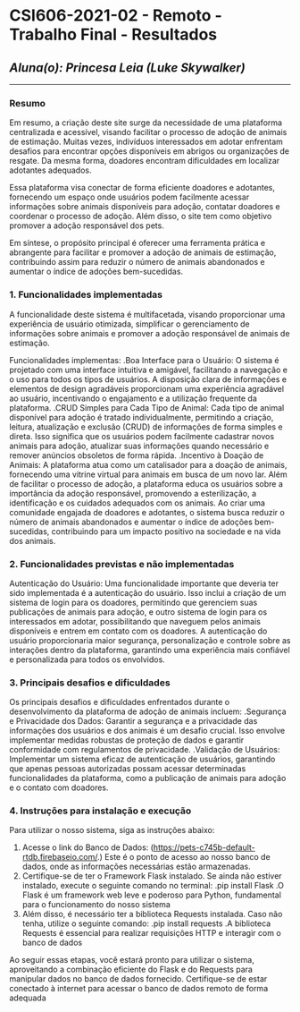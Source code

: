 # **CSI606-2021-02 - Remoto - Trabalho Final - Resultados**

## *Aluna(o): Princesa Leia (Luke Skywalker)*

--------------

<!-- Este documento tem como objetivo apresentar o projeto desenvolvido, considerando o que foi definido na proposta e o produto final. -->

### Resumo

  Em resumo, a criação deste site surge da necessidade de uma plataforma centralizada e acessível, visando facilitar o processo de adoção de animais de estimação. Muitas vezes, indivíduos interessados em adotar enfrentam desafios para encontrar opções disponíveis em abrigos ou organizações de resgate. Da mesma forma, doadores encontram dificuldades em localizar adotantes adequados.

  Essa plataforma visa conectar de forma eficiente doadores e adotantes, fornecendo um espaço onde usuários podem facilmente acessar informações sobre animais disponíveis para adoção, contatar doadores e coordenar o processo de adoção. Além disso, o site tem como objetivo promover a adoção responsável dos pets.

  Em síntese, o propósito principal é oferecer uma ferramenta prática e abrangente para facilitar e promover a adoção de animais de estimação, contribuindo assim para reduzir o número de animais abandonados e aumentar o índice de adoções bem-sucedidas.

### 1. Funcionalidades implementadas

A funcionalidade deste sistema é multifacetada, visando proporcionar uma experiência de usuário otimizada, simplificar o gerenciamento de informações sobre animais e promover a adoção responsável de animais de estimação.

Funcionalidades implementas:
.Boa Interface para o Usuário: O sistema é projetado com uma interface intuitiva e amigável, facilitando a navegação e o uso para todos os tipos de usuários. A disposição clara de informações e elementos de design agradáveis proporcionam uma experiência agradável ao usuário, incentivando o engajamento e a utilização frequente da plataforma.
.CRUD Simples para Cada Tipo de Animal: Cada tipo de animal disponível para adoção é tratado individualmente, permitindo a criação, leitura, atualização e exclusão (CRUD) de informações de forma simples e direta. Isso significa que os usuários podem facilmente cadastrar novos animais para adoção, atualizar suas informações quando necessário e remover anúncios obsoletos de forma rápida.
.Incentivo à Doação de Animais: A plataforma atua como um catalisador para a doação de animais, fornecendo uma vitrine virtual para animais em busca de um novo lar. Além de facilitar o processo de adoção, a plataforma educa os usuários sobre a importância da adoção responsável, promovendo a esterilização, a identificação e os cuidados adequados com os animais. Ao criar uma comunidade engajada de doadores e adotantes, o sistema busca reduzir o número de animais abandonados e aumentar o índice de adoções bem-sucedidas, contribuindo para um impacto positivo na sociedade e na vida dos animais.
  
### 2. Funcionalidades previstas e não implementadas

Autenticação do Usuário: Uma funcionalidade importante que deveria ter sido implementada é a autenticação do usuário. Isso inclui a criação de um sistema de login para os doadores, permitindo que gerenciem suas publicações de animais para adoção, e outro sistema de login para os interessados em adotar, possibilitando que naveguem pelos animais disponíveis e entrem em contato com os doadores. A autenticação do usuário proporcionaria maior segurança, personalização e controle sobre as interações dentro da plataforma, garantindo uma experiência mais confiável e personalizada para todos os envolvidos.


### 3. Principais desafios e dificuldades

Os principais desafios e dificuldades enfrentados durante o desenvolvimento da plataforma de adoção de animais incluem:
.Segurança e Privacidade dos Dados: Garantir a segurança e a privacidade das informações dos usuários e dos animais é um desafio crucial. Isso envolve implementar medidas robustas de proteção de dados e garantir conformidade com regulamentos de privacidade.
.Validação de Usuários: Implementar um sistema eficaz de autenticação de usuários, garantindo que apenas pessoas autorizadas possam acessar determinadas funcionalidades da plataforma, como a publicação de animais para adoção e o contato com doadores.

### 4. Instruções para instalação e execução

Para utilizar o nosso sistema, siga as instruções abaixo:

1. Acesse o link do Banco de Dados:
(https://pets-c745b-default-rtdb.firebaseio.com/.) Este é o ponto de acesso ao nosso banco de dados, onde as informações necessárias estão armazenadas.
2. Certifique-se de ter o Framework Flask instalado. Se ainda não estiver instalado, execute o seguinte comando no terminal:
.pip install Flask
.O Flask é um framework web leve e poderoso para Python, fundamental para o funcionamento do nosso sistema
3. Além disso, é necessário ter a biblioteca Requests instalada. Caso não tenha, utilize o seguinte comando:
.pip install requests
.A biblioteca Requests é essencial para realizar requisições HTTP e interagir com o banco de dados

Ao seguir essas etapas, você estará pronto para utilizar o sistema, aproveitando a combinação eficiente do Flask e do Requests para manipular dados no banco de dados fornecido. Certifique-se de estar conectado à internet para acessar o banco de dados remoto de forma adequada
